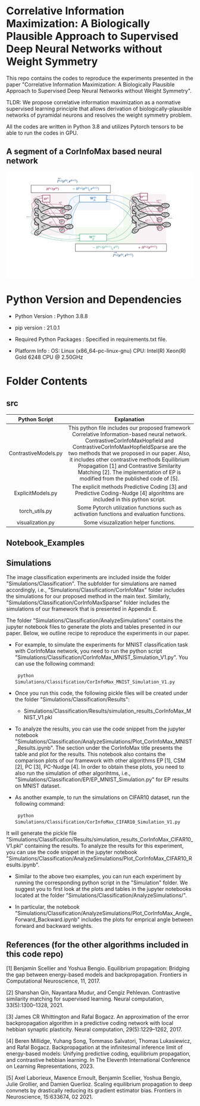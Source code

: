 # Correlative Information Maximization: A Biologically Plausible Approach to Supervised Deep Neural Networks without Weight Symmetry

This repo contains the codes to reproduce the experiments presented in the paper "Correlative Information Maximization: A Biologically Plausible Approach to Supervised Deep Neural Networks without Weight Symmetry". 

TLDR: We propose correlative information maximization as a normative supervised learning principle that allows derivation of biologically-plausible networks of pyramidal neurons and resolves the weight symmetry problem. 

All the codes are written in Python 3.8 and utilizes Pytorch tensors to be able to run the codes in GPU.

## A segment of a CorInfoMax based neural network

![Sample Network Figures](./Figures/CorInfoMaxNN_.png) 

# Python Version and Dependencies

* Python Version : Python 3.8.8

* pip version : 21.0.1

* Required Python Packages : Specified in requirements.txt file.

* Platform Info : OS: Linux (x86_64-pc-linux-gnu) CPU: Intel(R) Xeon(R) Gold 6248 CPU @ 2.50GHz

# Folder Contents

## src
Python Script         |  Explanation
:--------------------:|:-------------------------:
ContrastiveModels.py   | This python file includes our proposed framework Correlative Information-based neural network. ContrastiveCorInfoMaxHopfield and ContrastiveCorInfoMaxHopfieldSparse are the two methods that we proposed in our paper. Also, it includes other contrastive methods Equilibrium Propagation [1] and Contrastive Similarity Matching [2]. The implementation of EP is modified from the published code of [5].
ExplicitModels.py       | The explicit methods Predictive Coding [3] and Predictive Coding-Nudge [4] algorihtms are included in this python script.
torch_utils.py          | Some Pytorch utilization functions such as activation functions and evaluation functions.
visualization.py        | Some visuzalization helper functions.

## Notebook_Examples

## Simulations

The image classification experiments are included inside the folder "Simulations/Classification". The subfolder for simulations are named accordingly, i.e., "Simulations/Classification/CorInfoMax" folder includes the simulations for our proposed method in the main text. Similarly, "Simulations/Classification/CorInfoMaxSparse" folder includes the simulations of our framework that is presented in Appendix E. 

The folder "Simulations/Classification/AnalyzeSimulations" contains the jupyter notebook files to generate the plots and tables presented in our paper. Below, we outline recipe to reproduce the experiments in our paper.

* For example, to simulate the experiments for MNIST classification task with CorInfoMax network, you need to run the python script "Simulations/Classification/CorInfoMax_MNIST_Simulation_V1.py". You can use the following command:

    ``` python Simulations/Classification/CorInfoMax_MNIST_Simulation_V1.py```

* Once you run this code, the following pickle files will be created under the folder "Simulations/Classification/Results":
    * Simulations/Classification/Results/simulation_results_CorInfoMax_MNIST_V1.pkl

* To analyze the results, you can use the code snippet from the jupyter notebook "Simulations/Classification/AnalyzeSimulations/Plot_CorInfoMax_MNIST_Results.ipynb". The section under the CorInfoMax title presents the table and plot for the results. This notebook also contains the comparison plots of our framework with other algorithms EP [1], CSM [2], PC [3], PC-Nudge [4]. In order to obtain these plots, you need to also run the simulation of other algorihtms, i.e., "Simulations/Classification/EP/EP_MNIST_Simulation.py" for EP results on MNIST dataset.

* As another example, to run the simulations on CIFAR10 dataset, run the following command:

    ``` python Simulations/Classification/CorInfoMax_CIFAR10_Simulation_V1.py```

It will generate the pickle file "Simulations/Classification/Results/simulation_results_CorInfoMax_CIFAR10_V1.pkl" containing the results. To analyze the results for this experiment, you can use the code snippet in the jupyter notebook "Simulations/Classification/AnalyzeSimulations/Plot_CorInfoMax_CIFAR10_Results.ipynb".

* Similar to the above two examples, you can run each experiment by running the corresponding python script in the "Simulation" folder. We suggest you to first look at the plots and tables in the jupyter notebooks located at the folder "Simulations/Classification/AnalyzeSimulations/".

* In particular, the notebook "Simulations/Classification/AnalyzeSimulations/Plot_CorInfoMax_Angle_Forward_Backward.ipynb" includes the plots for emprical angle between forward and backward weights. 

## References (for the other algorithms included in this code repo)

[1] Benjamin Scellier and Yoshua Bengio. Equilibrium propagation: Bridging the gap between energy-based models and backpropagation. Frontiers in Computational Neuroscience, 11, 2017.

[2] Shanshan Qin, Nayantara Mudur, and Cengiz Pehlevan. Contrastive similarity matching for supervised learning. Neural computation, 33(5):1300–1328, 2021.

[3] James CR Whittington and Rafal Bogacz. An approximation of the error backpropagation algorithm in a predictive coding network with local hebbian synaptic plasticity. Neural computation, 29(5):1229–1262, 2017.

[4] Beren Millidge, Yuhang Song, Tommaso Salvatori, Thomas Lukasiewicz, and Rafal Bogacz. Backpropagation at the infinitesimal inference limit of energy-based models: Unifying predictive coding, equilibrium propagation, and contrastive hebbian learning. In The Eleventh International Conference on Learning Representations, 2023.

[5] Axel Laborieux, Maxence Ernoult, Benjamin Scellier, Yoshua Bengio, Julie Grollier, and Damien Querlioz. Scaling equilibrium propagation to deep convnets by drastically reducing its gradient estimator bias. Frontiers in Neuroscience, 15:633674, 02 2021.